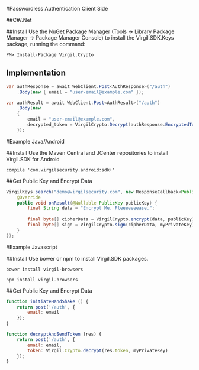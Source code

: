 #Passwordless Authentication Client Side

##C#/.Net

##Install
Use the NuGet Package Manager (Tools -> Library Package Manager -> Package Manager Console) to install the Virgil.SDK.Keys package, running the command:
```
PM> Install-Package Virgil.Crypto
```

## Implementation

```csharp
var authResponse = await WebClient.Post<AuthResponse>("/auth")
    .Body(new { email = "user-email@example.com" });

var authResult = await WebClient.Post<AuthResult>("/auth")
    .Body(new
    {
        email = "user-email@example.com",
        decrypted_token = VirgilCrypto.Decrypt(authResponse.EncryptedToken, myPrivateKey)
    });
```

#Example Java/Android

##Install
Use the Maven Central and JCenter repositories to install Virgil.SDK for Android
```
compile 'com.virgilsecurity.android:sdk+'
```

##Get Public Key and Encrypt Data

```java
VirgilKeys.search("demo@virgilsecurity.com", new ResponseCallback<PublicKey>() {
    @Override
    public void onResult(@Nullable PublicKey publicKey) {
        final String data = "Encrypt Me, Pleeeeeeease.";
        
        final byte[] cipherData = VirgilCrypto.encrypt(data, publicKey);
        final byte[] sign = VirgilCrypto.sign(cipherData, myPrivateKey);
    }
});
```

#Example Javascript

##Install
Use bower or npm to install Virgil.SDK packages.
```
bower install virgil-browsers
```
```
npm install virgil-browsers
```
##Get Public Key and Encrypt Data

```javascript
function initiateHandShake () {
	return post('/auth', {
		email: email
	});
}

function decryptAndSendToken (res) {
	return post('/auth', {
		email: email,
		token: Virgil.Crypto.decrypt(res.token, myPrivateKey)
	});
}
```
